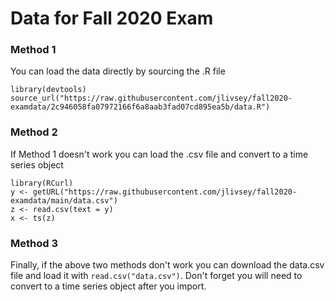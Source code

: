 # Data for Fall 2020 Exam

### Method 1

You can load the data directly by sourcing the .R file

    library(devtools)
    source_url("https://raw.githubusercontent.com/jlivsey/fall2020-examdata/2c946058fa07972166f6a8aab3fad07cd895ea5b/data.R")

### Method 2

If Method 1 doesn't work you can load the .csv file and convert to a time series object

    library(RCurl)
    y <- getURL("https://raw.githubusercontent.com/jlivsey/fall2020-examdata/main/data.csv")
    z <- read.csv(text = y)
    x <- ts(z)
 
### Method 3
 
Finally, if the above two methods don't work you can download the data.csv file and load it with `read.csv("data.csv")`. Don't forget you will need to convert to a time series object after you import. 
